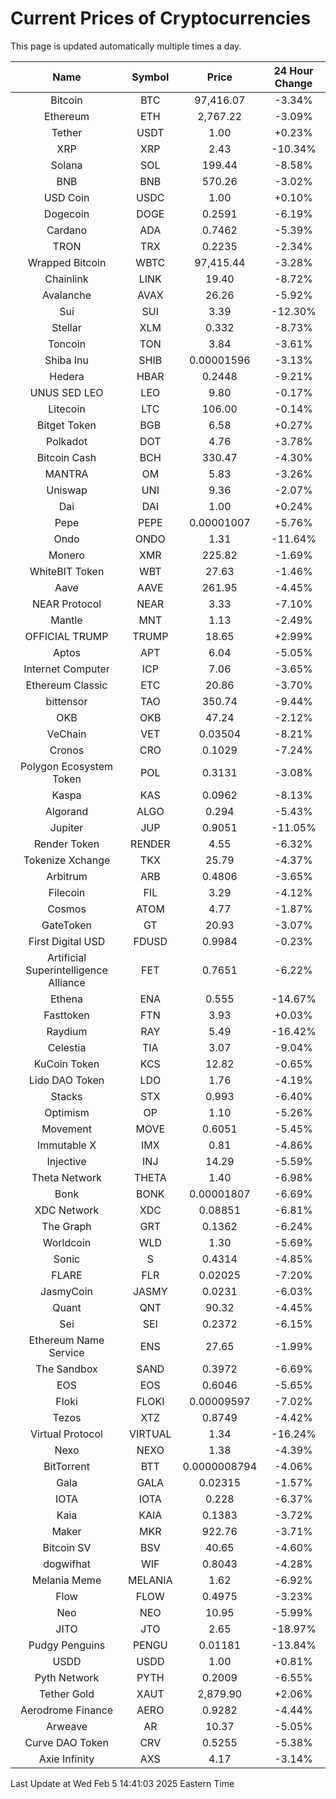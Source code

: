 # Current Prices of Cryptocurrencies
This page is updated automatically multiple times a day.

| Name | Symbol | Price | 24 Hour Change |
| :---: |:---:| :---: | :---: |
| Bitcoin | BTC | 97,416.07 | -3.34% |
| Ethereum | ETH | 2,767.22 | -3.09% |
| Tether | USDT | 1.00 | +0.23% |
| XRP | XRP | 2.43 | -10.34% |
| Solana | SOL | 199.44 | -8.58% |
| BNB | BNB | 570.26 | -3.02% |
| USD Coin | USDC | 1.00 | +0.10% |
| Dogecoin | DOGE | 0.2591 | -6.19% |
| Cardano | ADA | 0.7462 | -5.39% |
| TRON | TRX | 0.2235 | -2.34% |
| Wrapped Bitcoin | WBTC | 97,415.44 | -3.28% |
| Chainlink | LINK | 19.40 | -8.72% |
| Avalanche | AVAX | 26.26 | -5.92% |
| Sui | SUI | 3.39 | -12.30% |
| Stellar | XLM | 0.332 | -8.73% |
| Toncoin | TON | 3.84 | -3.61% |
| Shiba Inu | SHIB | 0.00001596 | -3.13% |
| Hedera | HBAR | 0.2448 | -9.21% |
| UNUS SED LEO | LEO | 9.80 | -0.17% |
| Litecoin | LTC | 106.00 | -0.14% |
| Bitget Token | BGB | 6.58 | +0.27% |
| Polkadot | DOT | 4.76 | -3.78% |
| Bitcoin Cash | BCH | 330.47 | -4.30% |
| MANTRA | OM | 5.83 | -3.26% |
| Uniswap | UNI | 9.36 | -2.07% |
| Dai | DAI | 1.00 | +0.24% |
| Pepe | PEPE | 0.00001007 | -5.76% |
| Ondo | ONDO | 1.31 | -11.64% |
| Monero | XMR | 225.82 | -1.69% |
| WhiteBIT Token | WBT | 27.63 | -1.46% |
| Aave | AAVE | 261.95 | -4.45% |
| NEAR Protocol | NEAR | 3.33 | -7.10% |
| Mantle | MNT | 1.13 | -2.49% |
| OFFICIAL TRUMP | TRUMP | 18.65 | +2.99% |
| Aptos | APT | 6.04 | -5.05% |
| Internet Computer | ICP | 7.06 | -3.65% |
| Ethereum Classic | ETC | 20.86 | -3.70% |
| bittensor | TAO | 350.74 | -9.44% |
| OKB | OKB | 47.24 | -2.12% |
| VeChain | VET | 0.03504 | -8.21% |
| Cronos | CRO | 0.1029 | -7.24% |
| Polygon Ecosystem Token | POL | 0.3131 | -3.08% |
| Kaspa | KAS | 0.0962 | -8.13% |
| Algorand | ALGO | 0.294 | -5.43% |
| Jupiter | JUP | 0.9051 | -11.05% |
| Render Token | RENDER | 4.55 | -6.32% |
| Tokenize Xchange | TKX | 25.79 | -4.37% |
| Arbitrum | ARB | 0.4806 | -3.65% |
| Filecoin | FIL | 3.29 | -4.12% |
| Cosmos | ATOM | 4.77 | -1.87% |
| GateToken | GT | 20.93 | -3.07% |
| First Digital USD | FDUSD | 0.9984 | -0.23% |
| Artificial Superintelligence Alliance | FET | 0.7651 | -6.22% |
| Ethena | ENA | 0.555 | -14.67% |
| Fasttoken | FTN | 3.93 | +0.03% |
| Raydium | RAY | 5.49 | -16.42% |
| Celestia | TIA | 3.07 | -9.04% |
| KuCoin Token | KCS | 12.82 | -0.65% |
| Lido DAO Token | LDO | 1.76 | -4.19% |
| Stacks | STX | 0.993 | -6.40% |
| Optimism | OP | 1.10 | -5.26% |
| Movement | MOVE | 0.6051 | -5.45% |
| Immutable X | IMX | 0.81 | -4.86% |
| Injective | INJ | 14.29 | -5.59% |
| Theta Network | THETA | 1.40 | -6.98% |
| Bonk | BONK | 0.00001807 | -6.69% |
| XDC Network | XDC | 0.08851 | -6.81% |
| The Graph | GRT | 0.1362 | -6.24% |
| Worldcoin | WLD | 1.30 | -5.69% |
| Sonic | S | 0.4314 | -4.85% |
| FLARE | FLR | 0.02025 | -7.20% |
| JasmyCoin | JASMY | 0.0231 | -6.03% |
| Quant | QNT | 90.32 | -4.45% |
| Sei | SEI | 0.2372 | -6.15% |
| Ethereum Name Service | ENS | 27.65 | -1.99% |
| The Sandbox | SAND | 0.3972 | -6.69% |
| EOS | EOS | 0.6046 | -5.65% |
| Floki | FLOKI | 0.00009597 | -7.02% |
| Tezos | XTZ | 0.8749 | -4.42% |
| Virtual Protocol | VIRTUAL | 1.34 | -16.24% |
| Nexo | NEXO | 1.38 | -4.39% |
| BitTorrent | BTT | 0.0000008794 | -4.06% |
| Gala | GALA | 0.02315 | -1.57% |
| IOTA | IOTA | 0.228 | -6.37% |
| Kaia | KAIA | 0.1383 | -3.72% |
| Maker | MKR | 922.76 | -3.71% |
| Bitcoin SV | BSV | 40.65 | -4.60% |
| dogwifhat | WIF | 0.8043 | -4.28% |
| Melania Meme | MELANIA | 1.62 | -6.92% |
| Flow | FLOW | 0.4975 | -3.23% |
| Neo | NEO | 10.95 | -5.99% |
| JITO | JTO | 2.65 | -18.97% |
| Pudgy Penguins | PENGU | 0.01181 | -13.84% |
| USDD | USDD | 1.00 | +0.81% |
| Pyth Network | PYTH | 0.2009 | -6.55% |
| Tether Gold | XAUT | 2,879.90 | +2.06% |
| Aerodrome Finance | AERO | 0.9282 | -4.44% |
| Arweave | AR | 10.37 | -5.05% |
| Curve DAO Token | CRV | 0.5255 | -5.38% |
| Axie Infinity | AXS | 4.17 | -3.14% |

Last Update at Wed Feb  5 14:41:03 2025 Eastern Time